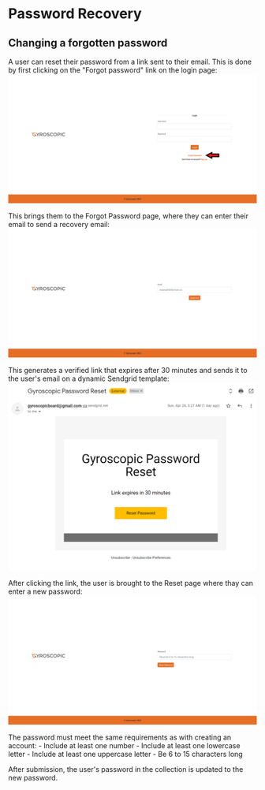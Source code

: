 # Password Recovery
## Changing a forgotten password

A user can reset their password from a link sent to their email. This is done by first clicking on the "Forgot password" link on the login page:
![Forgot password link](https://github.com/sarantharma/GyroscopicProject/blob/passport/User%20Guides/img/forgot_password.png)

This brings them to the Forgot Password page, where they can enter their email to send a recovery email:
![Forgot password page](https://github.com/sarantharma/GyroscopicProject/blob/passport/User%20Guides/img/forgot_password_page.png)

This generates a verified link that expires after 30 minutes and sends it to the user's email on a dynamic Sendgrid template:
![Recovery email](https://github.com/sarantharma/GyroscopicProject/blob/passport/User%20Guides/img/password_recovery_email.png)

After clicking the link, the user is brought to the Reset page where thay can enter a new password:
![Password reset page](https://github.com/sarantharma/GyroscopicProject/blob/passport/User%20Guides/img/new_password.png)

The password must meet the same requirements as with creating an account: 
    - Include at least one number
    - Include at least one lowercase letter
    - Include at least one uppercase letter
    - Be 6 to 15 characters long

After submission, the user's password in the collection is updated to the new password.
